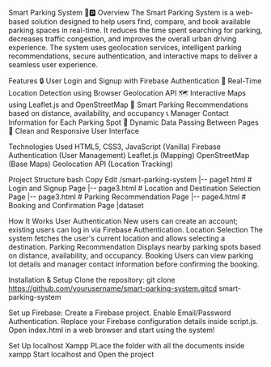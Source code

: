 Smart Parking System 🚗🅿️
Overview
The Smart Parking System is a web-based solution designed to help users find, compare, and book available parking spaces in real-time. It reduces the time spent searching for parking, decreases traffic congestion, and improves the overall urban driving experience.
The system uses geolocation services, intelligent parking recommendations, secure authentication, and interactive maps to deliver a seamless user experience.

Features
🔒 User Login and Signup with Firebase Authentication
📍 Real-Time Location Detection using Browser Geolocation API
🗺️ Interactive Maps using Leaflet.js and OpenStreetMap
🤖 Smart Parking Recommendations based on distance, availability, and occupancy
📞 Manager Contact Information for Each Parking Spot
📑 Dynamic Data Passing Between Pages
🌟 Clean and Responsive User Interface

Technologies Used
HTML5, CSS3, JavaScript (Vanilla)
Firebase Authentication (User Management)
Leaflet.js (Mapping)
OpenStreetMap (Base Maps)
Geolocation API (Location Tracking)

Project Structure
bash
Copy
Edit
/smart-parking-system
|-- page1.html           # Login and Signup Page
|-- page3.html        # Location and Destination Selection Page
|-- page3.html         # Parking Recommendation Page
|-- page4.html         # Booking and Confirmation Page
|dataset

How It Works
User Authentication
New users can create an account; existing users can log in via Firebase Authentication.
Location Selection
The system fetches the user's current location and allows selecting a destination.
Parking Recommendation
Displays nearby parking spots based on distance, availability, and occupancy.
Booking
Users can view parking lot details and manager contact information before confirming the booking.

Installation & Setup
Clone the repository:
git clone https://github.com/yourusername/smart-parking-system.gitcd smart-parking-system

Set up Firebase:
Create a Firebase project.
Enable Email/Password Authentication.
Replace your Firebase configuration details inside script.js.
Open index.html in a web browser and start using the system!

Set Up localhost 
Xampp
PLace the folder with all the documents inside xampp 
Start localhost and Open the project 
